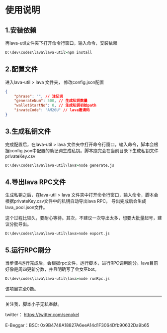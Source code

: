 # 使用说明

## 1.安装依赖

再lava-util文件夹下打开命令行窗口，输入命令，安装依赖

```cmd
D:\dev\codes\lava\lava-util>npm install
```

## 2.配置文件

进入lava-util > lava 文件夹， 修改config.json配置

```json
{
    "phrase": "", // 注记词
    "generateNum": 500, // 生成私钥数量
    "walletStartNo": 0, // 生成私钥初始path
    "invateCode": "AM26U" // lava邀请码
}
```

## 3.生成私钥文件

完成配置后，在lava-util > lava 文件夹中打开命令行窗口，输入命令，脚本会根据config.json中配置的助记词生成私钥。脚本跑完会在当前目录下生成私钥文件 privateKey.csv

```cmd
D:\dev\codes\lava\lava-util\lava>node generate.js
```

## 4.导出lava RPC文件

生成私钥之后，在lava-util > lava 文件夹中打开命令行窗口，输入命令，脚本会根据privateKey.csv文件中的私钥自动导出lava RPC， 导出完成后会生成lava_pool.json文件。

这个过程比较久，要耐心等待。其次，不建议一次导出太多，想要大批量起号，建议分批导出。

```
D:\dev\codes\lava\lava-util\lava>node export.js
```

## 5.运行RPC刷分

当步骤4运行完成后，会根据rpc文件，运行脚本，进行RPC调用刷分。lava目前好像是周四更新分数，并且明确写了会女巫bot。

```cmd
D:\dev\codes\lava\lava-util\lava>node runRpc.js
```

该项目完全0撸。



------



关注我，脚本小子无私奉献。

twitter： https://twitter.com/senokel

E-Beggar：BSC:  0x9B4748A18827A6eeA14d1F3064Dfb90632Da9b65



